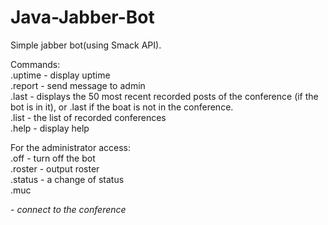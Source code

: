Java-Jabber-Bot
===============

Simple jabber bot(using Smack API).   

Commands:  
.uptime - display uptime  
.report - send message to admin  
.last - displays the 50 most recent recorded posts of the conference (if the bot is in it), or .last <conference name> if the boat is not in the conference.  
.list - the list of recorded conferences  
.help - display help    

For the administrator access:  
.off - turn off the bot  
.roster - output roster  
.status - a change of status  
.muc <address> - connect to the conference  
